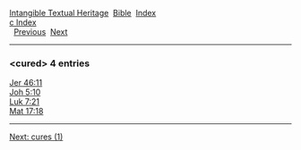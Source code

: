 [Intangible Textual Heritage](../../index)  [Bible](../index) 
[Index](index)   
[c Index](_c_)  
  [Previous](c02757)  [Next](c02759) 

------------------------------------------------------------------------

### &lt;cured&gt; 4 entries

[Jer 46:11](../kjv/jer046.htm#011)  
[Joh 5:10](../kjv/joh005.htm#010)  
[Luk 7:21](../kjv/luk007.htm#021)  
[Mat 17:18](../kjv/mat017.htm#018)  

------------------------------------------------------------------------

[Next: cures (1)](c02759)
